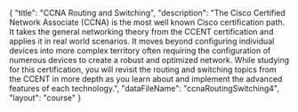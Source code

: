 {
	"title": "CCNA Routing and Switching",
	"description": "The Cisco Certified Network Associate (CCNA) is the most well known Cisco certification path. It takes the general networking theory from the CCENT certification and applies it in real world scenarios. It moves beyond configuring individual devices into more complex territory often requiring the configuration of numerous devices to create a robust and optimized network. While studying for this certification, you will revisit the routing and switching topics from the CCENT in more depth as you learn about and implement the advanced features of each technology.",
	"dataFileName": "ccnaRoutingSwitching4",
	"layout": "course"
}